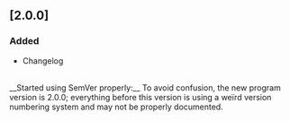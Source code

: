 ## [2.0.0]
### Added
- Changelog
<br/>
__Started using SemVer properly:__ To avoid confusion, the new program version is 2.0.0; everything before this version is using a weïrd version numbering system and may not be properly documented.
